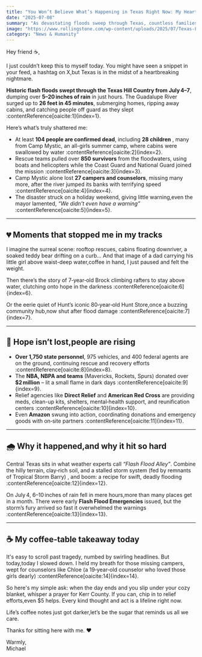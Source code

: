 ```yaml
---
title: "You Won’t Believe What’s Happening in Texas Right Now: My Heart Breaks for Them 💔"
date: "2025-07-08"
summary: "As devastating floods sweep through Texas, countless families are facing unimaginable loss. Let's pause, reflect, and hold them close in our thoughts."
image: "https://www.rollingstone.com/wp-content/uploads/2025/07/Texas-Flood-Victims.jpg"
category: "News & Humanity"
---
```


Hey friend ☕,

I just couldn’t keep this to myself today. You might have seen a snippet in your feed, a hashtag on X,but Texas is in the midst of a heartbreaking nightmare.

**Historic flash floods swept through the Texas Hill Country from July 4–7**, dumping over **5–20 inches of rain** in just hours. The Guadalupe River surged up to **26 feet in 45 minutes**, submerging homes, ripping away cabins, and catching people off guard as they slept :contentReference[oaicite:1]{index=1}.

Here’s what’s truly shattered me:

- At least **104 people are confirmed dead**, including **28 children** , many from Camp Mystic, an all-girls summer camp, where cabins were swallowed by water :contentReference[oaicite:2]{index=2}.
- Rescue teams pulled over **850 survivors** from the floodwaters, using boats and helicopters while the Coast Guard and National Guard joined the mission :contentReference[oaicite:3]{index=3}.
- Camp Mystic alone lost **27 campers and counselors**, missing many more, after the river jumped its banks with terrifying speed :contentReference[oaicite:4]{index=4}.
- The disaster struck on a holiday weekend, giving little warning,even the mayor lamented, _“We didn’t even have a warning”_ :contentReference[oaicite:5]{index=5}.

---

## 💔 Moments that stopped me in my tracks

I imagine the surreal scene: rooftop rescues, cabins floating downriver, a soaked teddy bear drifting on a curb… And that image of a dad carrying his little girl above waist-deep water,coffee in hand, I just paused and felt the weight.

Then there’s the story of 7‑year‑old Brock climbing rafters to stay above water, clutching onto hope in the darkness :contentReference[oaicite:6]{index=6}.

Or the eerie quiet of Hunt’s iconic 80‑year‑old Hunt Store,once a buzzing community hub,now shut after flood damage :contentReference[oaicite:7]{index=7}.

---

## 👐 Hope isn’t lost,people are rising

- **Over 1,750 state personnel**, 975 vehicles, and 400 federal agents are on the ground, continuing rescue and recovery efforts :contentReference[oaicite:8]{index=8}.
- The **NBA, NBPA and teams** (Mavericks, Rockets, Spurs) donated over **$2 million** – lit a small flame in dark days :contentReference[oaicite:9]{index=9}.
- Relief agencies like **Direct Relief** and **American Red Cross** are providing meds, clean-up kits, shelters, mental‑health support, and reunification centers :contentReference[oaicite:10]{index=10}.
- Even **Amazon** swung into action, coordinating donations and emergency goods with on‑site partners :contentReference[oaicite:11]{index=11}.

---

## 🌧 Why it happened,and why it hit so hard

Central Texas sits in what weather experts call _“Flash Flood Alley”_. Combine the hilly terrain, clay‑rich soil, and a stalled storm system (fed by remnants of Tropical Storm Barry) , and boom: a recipe for swift, deadly flooding :contentReference[oaicite:12]{index=12}.

On July 4, 6–10 inches of rain fell in mere hours,more than many places get in a month. There were early **Flash Flood Emergencies** issued, but the storm’s fury arrived so fast it overwhelmed the warnings :contentReference[oaicite:13]{index=13}.

---

## ☕ My coffee‑table takeaway today

It's easy to scroll past tragedy, numbed by swirling headlines. But today,today I slowed down. I held my breath for those missing campers, wept for counselors like Chloe (a 19‑year‑old counselor who loved those girls dearly) :contentReference[oaicite:14]{index=14}.

So here's my simple ask: when the day ends and you slip under your cozy blanket, whisper a prayer for Kerr County. If you can, chip in to relief efforts,even $5 helps. Every kind thought and act is a lifeline right now.

Life’s coffee notes just got darker,let’s be the sugar that reminds us all we care.

Thanks for sitting here with me. ❤️

Warmly,  
Michael
